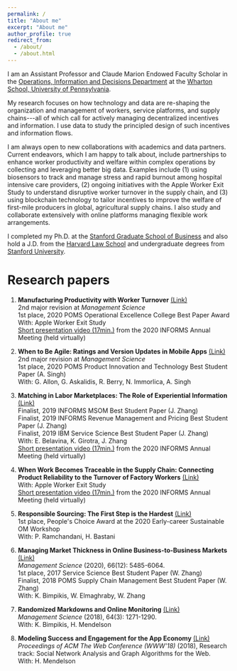 ```yaml
---
permalink: /
title: "About me"
excerpt: "About me"
author_profile: true
redirect_from: 
  - /about/
  - /about.html
---
```

I am an Assistant Professor and Claude Marion Endowed Faculty Scholar in the [Operations, Information and Decisions Department](https://oid.wharton.upenn.edu) at the [Wharton School, University of Pennsylvania](https://wharton.upenn.edu).

My research focuses on how technology and data are re-shaping the organization and management of workers, service platforms, and supply chains---all of which call for actively managing decentralized incentives and information.  I use data to study the principled design of such incentives and information flows.

I am always open to new collaborations with academics and data partners.  Current endeavors, which I am happy to talk about, include partnerships to enhance worker productivity and welfare within complex operations by collecting and leveraging better big data.  Examples include (1) using biosensors to track and manage stress and rapid burnout among hospital intensive care providers, (2) ongoing initiatives with the Apple Worker Exit Study to understand disruptive worker turnover in the supply chain, and (3) using blockchain technology to tailor incentives to improve the welfare of first-mile producers in global, agricultural supply chains.  I also study and collaborate extensively with online platforms managing flexible work arrangements.

I completed my Ph.D. at the [Stanford Graduate School of Business](https://gsb.stanford.edu) and also hold a J.D. from the [Harvard Law School](https://www.law.harvard.edu) and undergraduate degrees from [Stanford University](https://www.stanford.edu).

Research papers
======
<!---
Like many other Jekyll-based GitHub Pages templates, academicpages makes you separate the website's content from its form. The content & metadata of your website are in structured markdown files, while various other files constitute the theme, specifying how to transform that content & metadata into HTML pages. You keep these various markdown (.md), YAML (.yml), HTML, and CSS files in a public GitHub repository. Each time you commit and push an update to the repository, the [GitHub pages](https://pages.github.com/) service creates static HTML pages based on these files, which are hosted on GitHub's servers free of charge.

Many of the features of dynamic content management systems (like Wordpress) can be achieved in this fashion, using a fraction of the computational resources and with far less vulnerability to hacking and DDoSing. You can also modify the theme to your heart's content without touching the content of your site. If you get to a point where you've broken something in Jekyll/HTML/CSS beyond repair, your markdown files describing your talks, publications, etc. are safe. You can rollback the changes or even delete the repository and start over -- just be sure to save the markdown files! Finally, you can also write scripts that process the structured data on the site, such as [this one](https://github.com/academicpages/academicpages.github.io/blob/master/talkmap.ipynb) that analyzes metadata in pages about talks to display [a map of every location you've given a talk](https://academicpages.github.io/talkmap.html).
--->

1. **Manufacturing Productivity with Worker Turnover** [(Link)](https://papers.ssrn.com/sol3/papers.cfm?abstract_id=3248075) <br/> 2nd major revision at *Management Science*
<br/>1st place, 2020 POMS Operational Excellence College Best Paper Award
<br/>With: Apple Worker Exit Study
<br/>[Short presentation video (17min.)](https://vimeo.com/483399116) from the 2020 INFORMS Annual Meeting (held virtually)

1. **When to Be Agile: Ratings and Version Updates in Mobile Apps** [(Link)](https://papers.ssrn.com/sol3/papers.cfm?abstract_id=3476286) <br/> 2nd major revision at *Management Science*
<br/>1st place, 2020 POMS Product Innovation and Technology Best Student Paper (A. Singh)
<br/>With: G. Allon, G. Askalidis, R. Berry, N. Immorlica, A. Singh

1. **Matching in Labor Marketplaces: The Role of Experiential Information** [(Link)](https://papers.ssrn.com/sol3/papers.cfm?abstract_id=3543906)
<br/>Finalist, 2019 INFORMS MSOM Best Student Paper (J. Zhang)
<br/>Finalist, 2019 INFORMS Revenue Management and Pricing Best Student Paper (J. Zhang)
<br/>Finalist, 2019 IBM Service Science Best Student Paper (J. Zhang)
<br/>With: E. Belavina, K. Girotra, J. Zhang
<br/>[Short presentation video (17min.)](https://vimeo.com/483401680) from the 2020 INFORMS Annual Meeting (held virtually)

1. **When Work Becomes Traceable in the Supply Chain: Connecting Product Reliability to the Turnover of Factory Workers** [(Link)](https://papers.ssrn.com/sol3/papers.cfm?abstract_id=3568792)
<br/>With: Apple Worker Exit Study
<br/>[Short presentation video (17min.)](https://vimeo.com/483399116) from the 2020 INFORMS Annual Meeting (held virtually)

1. **Responsible Sourcing: The First Step is the Hardest** [(Link)](https://papers.ssrn.com/sol3/papers.cfm?abstract_id=3656497)
<br/>1st place, People's Choice Award at the 2020 Early-career Sustainable OM Workshop
<br/>With: P. Ramchandani, H. Bastani

1. **Managing Market Thickness in Online Business-to-Business Markets** [(Link)](https://pubsonline.informs.org/doi/10.1287/mnsc.2019.3497) <br/> *Management Science* (2020), 66(12): 5485-6064.
<br/>1st place, 2017 Service Science Best Student Paper (W. Zhang)
<br/>Finalist, 2018 POMS Supply Chain Management Best Student Paper (W. Zhang)
<br/>With: K. Bimpikis, W. Elmaghraby, W. Zhang

1. **Randomized Markdowns and Online Monitoring** [(Link)](https://pubsonline.informs.org/doi/10.1287/mnsc.2016.2661) <br/> *Management Science* (2018), 64(3): 1271-1290.
<br/>With: K. Bimpikis, H. Mendelson

1. **Modeling Success and Engagement for the App Economy** [(Link)](https://dl.acm.org/doi/10.1145/3178876.3186123) <br/> *Proceedings of ACM The Web Conference (WWW'18)* (2018), Research track: Social Network Analysis and Graph Algorithms for the Web.
<br/>With: H. Mendelson

<!---
Current projects
------
The main configuration file for the site is in the base directory in [_config.yml](https://github.com/academicpages/academicpages.github.io/blob/master/_config.yml), which defines the content in the sidebars and other site-wide features. You will need to replace the default variables with ones about yourself and your site's github repository. The configuration file for the top menu is in [_data/navigation.yml](https://github.com/academicpages/academicpages.github.io/blob/master/_data/navigation.yml). For example, if you don't have a portfolio or blog posts, you can remove those items from that navigation.yml file to remove them from the header. 

Create content & metadata
------
For site content, there is one markdown file for each type of content, which are stored in directories like _publications, _talks, _posts, _teaching, or _pages. For example, each talk is a markdown file in the [_talks directory](https://github.com/academicpages/academicpages.github.io/tree/master/_talks). At the top of each markdown file is structured data in YAML about the talk, which the theme will parse to do lots of cool stuff. The same structured data about a talk is used to generate the list of talks on the [Talks page](https://academicpages.github.io/talks), each [individual page](https://academicpages.github.io/talks/2012-03-01-talk-1) for specific talks, the talks section for the [CV page](https://academicpages.github.io/cv), and the [map of places you've given a talk](https://academicpages.github.io/talkmap.html) (if you run this [python file](https://github.com/academicpages/academicpages.github.io/blob/master/talkmap.py) or [Jupyter notebook](https://github.com/academicpages/academicpages.github.io/blob/master/talkmap.ipynb), which creates the HTML for the map based on the contents of the _talks directory).

**Markdown generator**

I have also created [a set of Jupyter notebooks](https://github.com/academicpages/academicpages.github.io/tree/master/markdown_generator
) that converts a CSV containing structured data about talks or presentations into individual markdown files that will be properly formatted for the academicpages template. The sample CSVs in that directory are the ones I used to create my own personal website at stuartgeiger.com. My usual workflow is that I keep a spreadsheet of my publications and talks, then run the code in these notebooks to generate the markdown files, then commit and push them to the GitHub repository.

How to edit your site's GitHub repository
------
Many people use a git client to create files on their local computer and then push them to GitHub's servers. If you are not familiar with git, you can directly edit these configuration and markdown files directly in the github.com interface. Navigate to a file (like [this one](https://github.com/academicpages/academicpages.github.io/blob/master/_talks/2012-03-01-talk-1.md) and click the pencil icon in the top right of the content preview (to the right of the "Raw | Blame | History" buttons). You can delete a file by clicking the trashcan icon to the right of the pencil icon. You can also create new files or upload files by navigating to a directory and clicking the "Create new file" or "Upload files" buttons. 

Example: editing a markdown file for a talk
![Editing a markdown file for a talk](/images/editing-talk.png)

For more info
------
More info about configuring academicpages can be found in [the guide](https://academicpages.github.io/markdown/). The [guides for the Minimal Mistakes theme](https://mmistakes.github.io/minimal-mistakes/docs/configuration/) (which this theme was forked from) might also be helpful.
--->
